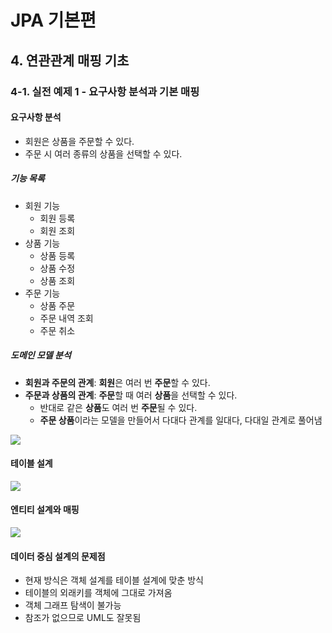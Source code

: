 # JPA 기본편

## 4. 연관관계 매핑 기초

### 4-1. 실전 예제 1 - 요구사항 분석과 기본 매핑

#### 요구사항 분석

* 회원은 상품을 주문할 수 있다.
* 주문 시 여러 종류의 상품을 선택할 수 있다.

##### 기능 목록

* 회원 기능
    * 회원 등록
    * 회원 조회
* 상품 기능
    * 상품 등록
    * 상품 수정
    * 상품 조회
* 주문 기능
    * 상품 주문
    * 주문 내역 조회
    * 주문 취소

##### 도메인 모델 분석

* **회원과 주문의 관계**: **회원**은 여러 번 **주문**할 수 있다.
* **주문과 상품의 관계**: **주문**할 때 여러 **상품**을 선택할 수 있다.
    * 반대로 같은 **상품**도 여러 번 **주문**될 수 있다.
    * **주문 상품**이라는 모델을 만들어서 다대다 관계를 일대다, 다대일 관계로 풀어냄

![](https://i.ibb.co/Qn9gdfj/bandicam-2021-07-14-19-50-40-610.jpg)

#### 테이블 설계

![](https://i.ibb.co/31sTmC0/bandicam-2021-07-14-19-51-38-796.jpg)

#### 엔티티 설계와 매핑

![](https://i.ibb.co/d6nV3V3/bandicam-2021-07-14-19-52-04-856.jpg)

#### 데이터 중심 설계의 문제점

* 현재 방식은 객체 설계를 테이블 설계에 맞춘 방식
* 테이블의 외래키를 객체에 그대로 가져옴
* 객체 그래프 탐색이 불가능
* 참조가 없으므로 UML도 잘못됨
